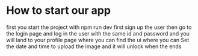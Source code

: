 # How to start our app
first you start the project with npm run dev
first sign up the user
then go to the login page and log in the user with the same id and password
and you will land to your profile page
where you can find the ui where you can Set the date and time to upload the image and it will unlock when the ends
 